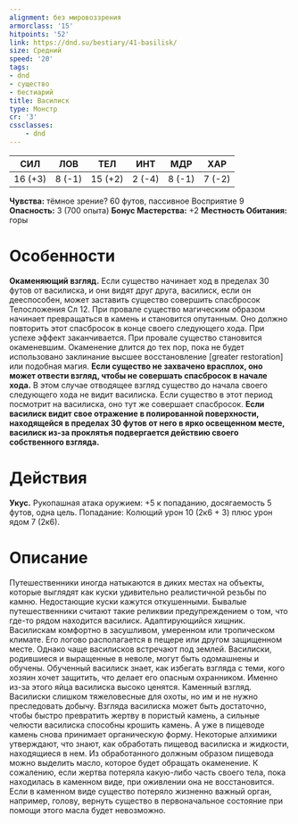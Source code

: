 ```yaml
---
alignment: без мировоззрения
armorclass: '15'
hitpoints: '52'
link: https://dnd.su/bestiary/41-basilisk/
size: Средний
speed: '20'
tags:
- dnd
- существо
- бестиарий
title: Василиск
type: Монстр
cr: '3'
cssclasses:
    - dnd
---
```



| СИЛ | ЛОВ | ТЕЛ | ИНТ | МДР | ХАР |
|---|---|---|---|---|---|
| 16 (+3) | 8 (-1) | 15 (+2) | 2 (-4) | 8 (-1) | 7 (-2) |
**Чувства:** тёмное зрение? 60 футов, пассивное Восприятие 9
**Опасность:** 3 (700 опыта)
**Бонус Мастерства:** +2
**Местность Обитания:** горы


# Особенности
**Окаменяющий взгляд.** Если существо начинает ход в пределах 30 футов от василиска, и они видят друг друга, василиск, если он дееспособен, может заставить существо совершить спасбросок Телосложения Сл 12. При провале существо магическим образом начинает превращаться в камень и становится опутанным. Оно должно повторить этот спасбросок в конце своего следующего хода. При успехе эффект заканчивается. При провале существо становится окаменевшим. Окаменение длится до тех пор, пока не будет использовано заклинание высшее восстановление [greater restoration] или подобная магия.
**Если существо не захвачено врасплох, оно может отвести взгляд, чтобы не совершать спасбросок в начале хода.** В этом случае отводящее взгляд существо до начала своего следующего хода не видит василиска. Если существо в этот период посмотрит на василиска, оно тут же совершает спасбросок.
**Если василиск видит свое отражение в полированной поверхности, находящейся в пределах 30 футов от него в ярко освещенном месте, василиск из-за проклятья подвергается действию своего собственного взгляда.** 


# Действия
**Укус.** Рукопашная атака оружием: +5 к попаданию, досягаемость 5 футов, одна цель. Попадание: Колющий урон 10 (2к6 + 3) плюс урон ядом 7 (2к6).


# Описание
Путешественники иногда натыкаются в диких местах на объекты, которые выглядят как куски удивительно реалистичной резьбы по камню. Недостающие куски кажутся откушенными. Бывалые путешественники считают такие реликвии предупреждением о том, что где-то рядом находится василиск. Адаптирующийся хищник. Василискам комфортно в засушливом, умеренном или тропическом климате. Его логово располагается в пещере или другом защищенном месте. Однако чаще василисков встречают под землей. Василиски, родившиеся и выращенные в неволе, могут быть одомашнены и обучены. Обученный василиск знает, как избегать взгляда с теми, кого хозяин хочет защитить, что делает его опасным охранником. Именно из-за этого яйца василиска высоко ценятся. Каменный взгляд. Василиски слишком тяжеловесные для охоты, но им и не нужно преследовать добычу. Взгляда василиска может быть достаточно, чтобы быстро превратить жертву в пористый камень, а сильные челюсти василиска способны крошить камень. А уже в пищеводе камень снова принимает органическую форму. Некоторые алхимики утверждают, что знают, как обработать пищевод василиска и жидкости, находящиеся в нем. Из обработанного должным образом пищевода можно выделить масло, которое будет обращать окаменение. К сожалению, если жертва потеряла какую-либо часть своего тела, пока находилась в каменном виде, при оживлении она не восстановится. Если в каменном виде существо потеряло жизненно важный орган, например, голову, вернуть существо в первоначальное состояние при помощи этого масла будет невозможно.